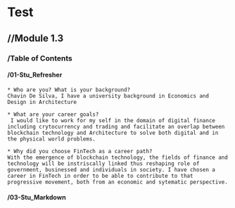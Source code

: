 # Test 

## //Module 1.3 

### /Table of Contents 

#### /01-Stu_Refresher

    * Who are you? What is your background?
    Chavin De Silva, I have a university background in Economics and Design in Architecture

    * What are your career goals?
     I would like to work for my self in the domain of digital finance including crytocurrency and trading and facilitate an overlap between blockchain technology and Architecture to solve both digital and in the physical world problems. 

    * Why did you choose FinTech as a career path?
    With the emergence of blockchain technology, the fields of finance and technology will be instriscally linked thus reshaping role of government, businessed and individuals in society. I have chosen a career in FinTech in order to be able to contribute to that progressive movement, both from an economic and sytematic perspective. 
    
 #### /03-Stu_Markdown 
 

 
